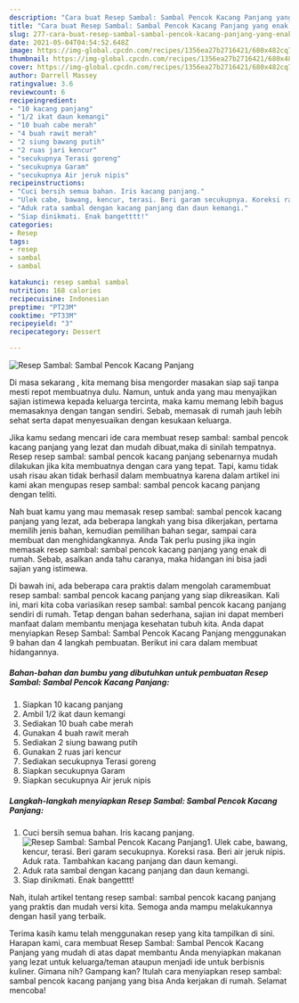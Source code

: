 ```yaml
---
description: "Cara buat Resep Sambal: Sambal Pencok Kacang Panjang yang enak dan Mudah Dibuat"
title: "Cara buat Resep Sambal: Sambal Pencok Kacang Panjang yang enak dan Mudah Dibuat"
slug: 277-cara-buat-resep-sambal-sambal-pencok-kacang-panjang-yang-enak-dan-mudah-dibuat
date: 2021-05-04T04:54:52.648Z
image: https://img-global.cpcdn.com/recipes/1356ea27b2716421/680x482cq70/resep-sambal-sambal-pencok-kacang-panjang-foto-resep-utama.jpg
thumbnail: https://img-global.cpcdn.com/recipes/1356ea27b2716421/680x482cq70/resep-sambal-sambal-pencok-kacang-panjang-foto-resep-utama.jpg
cover: https://img-global.cpcdn.com/recipes/1356ea27b2716421/680x482cq70/resep-sambal-sambal-pencok-kacang-panjang-foto-resep-utama.jpg
author: Darrell Massey
ratingvalue: 3.6
reviewcount: 6
recipeingredient:
- "10 kacang panjang"
- "1/2 ikat daun kemangi"
- "10 buah cabe merah"
- "4 buah rawit merah"
- "2 siung bawang putih"
- "2 ruas jari kencur"
- "secukupnya Terasi goreng"
- "secukupnya Garam"
- "secukupnya Air jeruk nipis"
recipeinstructions:
- "Cuci bersih semua bahan. Iris kacang panjang."
- "Ulek cabe, bawang, kencur, terasi. Beri garam secukupnya. Koreksi rasa. Beri air jeruk nipis. Aduk rata. Tambahkan kacang panjang dan daun kemangi."
- "Aduk rata sambal dengan kacang panjang dan daun kemangi."
- "Siap dinikmati. Enak bangetttt!"
categories:
- Resep
tags:
- resep
- sambal
- sambal

katakunci: resep sambal sambal 
nutrition: 168 calories
recipecuisine: Indonesian
preptime: "PT23M"
cooktime: "PT33M"
recipeyield: "3"
recipecategory: Dessert

---
```



![Resep Sambal: Sambal Pencok Kacang Panjang](https://img-global.cpcdn.com/recipes/1356ea27b2716421/680x482cq70/resep-sambal-sambal-pencok-kacang-panjang-foto-resep-utama.jpg)

Di masa  sekarang , kita memang bisa mengorder masakan siap saji tanpa mesti repot membuatnya dulu. Namun, untuk anda yang mau menyajikan sajian istimewa kepada keluarga tercinta, maka kamu memang lebih bagus memasaknya dengan tangan sendiri. Sebab, memasak di rumah jauh lebih sehat serta dapat menyesuaikan dengan kesukaan keluarga.

Jika kamu sedang mencari ide cara membuat resep sambal: sambal pencok kacang panjang yang lezat dan mudah dibuat,maka di sinilah tempatnya. Resep resep sambal: sambal pencok kacang panjang  sebenarnya mudah dilakukan jika kita membuatnya dengan cara yang tepat. Tapi, kamu tidak usah risau akan tidak berhasil dalam membuatnya 
karena dalam artikel ini kami akan mengupas resep sambal: sambal pencok kacang panjang dengan teliti.  



Nah buat kamu yang mau memasak resep sambal: sambal pencok kacang panjang yang lezat, ada beberapa langkah yang bisa dikerjakan, pertama memilih jenis bahan, kemudian pemilihan bahan segar, sampai cara membuat dan menghidangkannya. Anda Tak perlu pusing jika ingin memasak resep sambal: sambal pencok kacang panjang yang enak di rumah. Sebab, asalkan anda  tahu caranya, maka hidangan ini bisa jadi sajian yang istimewa.

Di bawah ini, ada beberapa cara praktis  dalam mengolah caramembuat resep sambal: sambal pencok kacang panjang yang siap dikreasikan. Kali ini, mari kita coba variasikan resep sambal: sambal pencok kacang panjang sendiri di rumah. Tetap dengan bahan sederhana, sajian ini dapat memberi manfaat dalam membantu menjaga kesehatan tubuh kita. Anda dapat menyiapkan Resep Sambal: Sambal Pencok Kacang Panjang menggunakan 9 bahan dan 4 langkah pembuatan. Berikut ini cara dalam membuat hidangannya.

<!--inarticleads1-->

##### Bahan-bahan dan bumbu yang dibutuhkan untuk pembuatan Resep Sambal: Sambal Pencok Kacang Panjang:

1. Siapkan 10 kacang panjang
1. Ambil 1/2 ikat daun kemangi
1. Sediakan 10 buah cabe merah
1. Gunakan 4 buah rawit merah
1. Sediakan 2 siung bawang putih
1. Gunakan 2 ruas jari kencur
1. Sediakan secukupnya Terasi goreng
1. Siapkan secukupnya Garam
1. Siapkan secukupnya Air jeruk nipis




<!--inarticleads2-->

##### Langkah-langkah menyiapkan Resep Sambal: Sambal Pencok Kacang Panjang:

1. Cuci bersih semua bahan. Iris kacang panjang.
<img src="https://img-global.cpcdn.com/steps/eb4fb640d86f7d79/160x128cq70/resep-sambal-sambal-pencok-kacang-panjang-langkah-memasak-1-foto.jpg" alt="Resep Sambal: Sambal Pencok Kacang Panjang">1. Ulek cabe, bawang, kencur, terasi. Beri garam secukupnya. Koreksi rasa. Beri air jeruk nipis. Aduk rata. Tambahkan kacang panjang dan daun kemangi.
1. Aduk rata sambal dengan kacang panjang dan daun kemangi.
1. Siap dinikmati. Enak bangetttt!




Nah, itulah artikel tentang  resep sambal: sambal pencok kacang panjang  yang praktis dan mudah versi kita. Semoga anda mampu melakukannya dengan hasil yang terbaik. 

Terima kasih kamu telah menggunakan resep yang kita tampilkan di sini. Harapan kami, cara membuat  Resep Sambal: Sambal Pencok Kacang Panjang yang mudah di atas dapat membantu Anda menyiapkan makanan yang lezat untuk keluarga/teman ataupun menjadi ide untuk berbisnis kuliner. Gimana nih? Gampang kan? Itulah cara menyiapkan resep sambal: sambal pencok kacang panjang yang bisa Anda kerjakan di rumah. Selamat mencoba!

